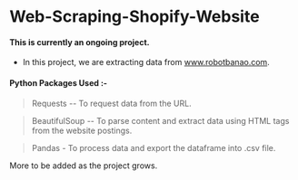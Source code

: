 # Web-Scraping-Shopify-Website

#### This is currently an ongoing project.

- In this project, we are extracting data from www.robotbanao.com. 

#### Python Packages Used :-

  > Requests -- To request data from the URL.

  > BeautifulSoup -- To parse content and extract data using HTML tags from the website postings.

  > Pandas - To process data and export the dataframe into .csv file.

More to be added as the project grows. 
